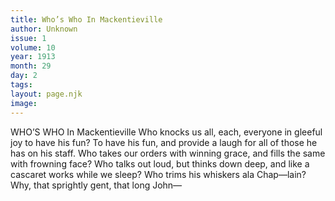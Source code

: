 ```yaml
---
title: Who’s Who In Mackentieville
author: Unknown
issue: 1
volume: 10
year: 1913
month: 29
day: 2
tags:
layout: page.njk
image:
---
```

WHO’S WHO In Mackentieville    Who knocks us all, each, everyone in gleeful joy to have his fun? To have his fun, and provide a laugh for all of those he has on his staff. Who takes our orders with winning grace, and fills the same with frowning face? Who talks out loud, but thinks down deep, and like a cascaret works while we sleep? Who trims his whiskers ala Chap—lain? Why, that sprightly gent, that long John— 



